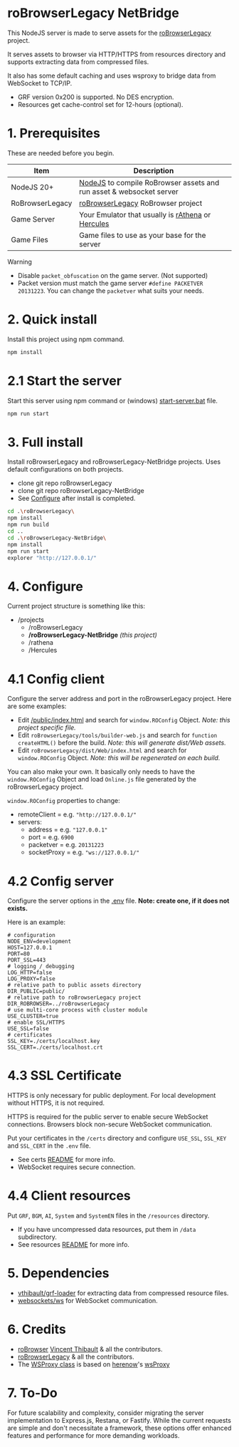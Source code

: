 roBrowserLegacy NetBridge
=======================

This NodeJS server is made to serve assets for the [roBrowserLegacy](https://github.com/MrAntares/roBrowserLegacy) project.

It serves assets to browser via HTTP/HTTPS from resources directory and supports extracting data from compressed files.

It also has some default caching and uses wsproxy to bridge data from WebSocket to TCP/IP.

- GRF version 0x200 is supported. No DES encryption.
- Resources get cache-control set for 12-hours (optional).

# 1. Prerequisites

These are needed before you begin.

| Item            | Description                                                                                                                        |
| --------------- | ---------------------------------------------------------------------------------------------------------------------------------- |
| NodeJS 20+      | [NodeJS](https://nodejs.org/en/download) to compile RoBrowser assets and run asset & websocket server                              |
| RoBrowserLegacy | [roBrowserLegacy](https://github.com/MrAntares/roBrowserLegacy) RoBrowser project                                                  |
| Game Server     | Your Emulator that usually is [rAthena](https://github.com/rathena/rathena) or [Hercules](https://github.com/HerculesWS/Hercules/) |
| Game Files      | Game files to use as your base for the server                                                                                      |

> [!WARNING]
> - Disable `packet_obfuscation` on the game server. (Not supported)
> - Packet version must match the game server `#define PACKETVER 20131223`. You can change the `packetver` what suits your needs.

# 2. Quick install

Install this project using npm command.
```sh
npm install
```

# 2.1 Start the server

Start this server using npm command or (windows) [start-server.bat](./server-start.bat) file.
```sh
npm run start
```

# 3. Full install

Install roBrowserLegacy and roBrowserLegacy-NetBridge projects. Uses default configurations on both projects.
- clone git repo roBrowserLegacy
- clone git repo roBrowserLegacy-NetBridge
- See [Configure](#4-configure) after install is completed.

```sh
cd .\roBrowserLegacy\
npm install
npm run build
cd ..
cd .\roBrowserLegacy-NetBridge\
npm install
npm run start
explorer "http://127.0.0.1/"
```

# 4. Configure

Current project structure is something like this:
- /projects
  - /roBrowserLegacy
  - **/roBrowserLegacy-NetBridge** *(this project)*
  - /rathena
  - /Hercules

# 4.1 Config client

Configure the server address and port in the roBrowserLegacy project. Here are some examples:

- Edit [/public/index.html](./public/index.html) and search for `window.ROConfig` Object. *Note: this project specific file.*
- Edit `roBrowserLegacy/tools/builder-web.js` and search for `function createHTML()` before the build. *Note: this will generate dist/Web assets.*
- Edit `roBrowserLegacy/dist/Web/index.html` and search for `window.ROConfig` Object. *Note: this will be regenerated on each build.*

You can also make your own. It basically only needs to have the `window.ROConfig` Object and load `Online.js` file generated by the roBrowserLegacy project.

`window.ROConfig` properties to change:
- remoteClient = e.g. `"http://127.0.0.1/"`
- servers:
  - address = e.g. `"127.0.0.1"`
  - port = e.g. `6900`
  - packetver = e.g. `20131223`
  - socketProxy = e.g. `"ws://127.0.0.1/"`

# 4.2 Config server

Configure the server options in the [.env](./.env) file. **Note: create one, if it does not exists.**

Here is an example:
```env
# configuration
NODE_ENV=development
HOST=127.0.0.1
PORT=80
PORT_SSL=443
# logging / debugging
LOG_HTTP=false
LOG_PROXY=false
# relative path to public assets directory
DIR_PUBLIC=public/
# relative path to roBrowserLegacy project
DIR_ROBROWSER=../roBrowserLegacy
# use multi-core process with cluster module
USE_CLUSTER=true
# enable SSL/HTTPS
USE_SSL=false
# certificates
SSL_KEY=./certs/localhost.key
SSL_CERT=./certs/localhost.crt
```

# 4.3 SSL Certificate

HTTPS is only necessary for public deployment. For local development without HTTPS, it is not required.

HTTPS is required for the public server to enable secure WebSocket connections. Browsers block non-secure WebSocket communication.

Put your certificates in the `/certs` directory and configure `USE_SSL`, `SSL_KEY` and `SSL_CERT` in the `.env` file. 

- See certs [README](./certs/README.md) for more info.
- WebSocket requires secure connection.

# 4.4 Client resources

Put `GRF`, `BGM`, `AI`, `System` and `SystemEN` files in the `/resources` directory.

- If you have uncompressed data resources, put them in `/data` subdirectory.
- See resources [README](./resources/README.md) for more info.

# 5. Dependencies
- [vthibault/grf-loader](https://github.com/vthibault/grf-loader/) for extracting data from compressed resource files.
- [websockets/ws](https://github.com/websockets/ws) for WebSocket communication.

# 6. Credits
- [roBrowser](https://github.com/vthibault/roBrowser) [Vincent Thibault](https://github.com/vthibault) & all the contributors.
- [roBrowserLegacy](https://github.com/MrAntares/roBrowserLegacy) & all the contributors.
- The [WSProxy class](./src/modules/WSProxy.js) is based on [herenow](https://github.com/herenow)'s [wsProxy](https://github.com/herenow/wsProxy)

# 7. To-Do

For future scalability and complexity, consider migrating the server implementation to Express.js, Restana, or Fastify. While the current requests are simple and don't necessitate a framework, these options offer enhanced features and performance for more demanding workloads.
